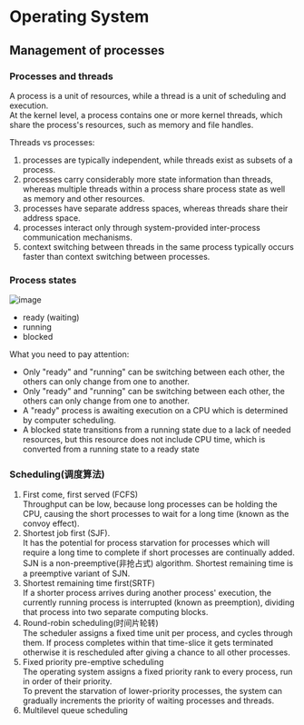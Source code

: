 # Operating System
## Management of processes

### Processes and threads 
A process is a unit of resources, while a thread is a unit of scheduling and execution.  
At the kernel level, a process contains one or more kernel threads, which share the process's resources, such as memory and file handles. 

Threads vs processes:
1. processes are typically independent, while threads exist as subsets of a process. 
2. processes carry considerably more state information than threads, whereas multiple threads within a process share process state as well as memory and other resources. 
3. processes have separate address spaces, whereas threads share their address space.
4. processes interact only through system-provided inter-process communication mechanisms.
5. context switching between threads in the same process typically occurs faster than context switching between processes. 

### Process states
![image](https://user-images.githubusercontent.com/52988403/197447189-7b7e6a2d-71b0-4dd9-91ba-7503410de2f0.png)
- ready (waiting)
- running
- blocked  

What you need to pay attention:  
- Only "ready" and "running" can be switching between each other, the others can only change from one to another.
- Only "ready" and "running" can be switching between each other, the others can only change from one to another.
- A "ready" process is awaiting execution on a CPU which is determined by computer scheduling. 
- A blocked state transitions from a running state due to a lack of needed resources, but this resource does not include CPU time, which is converted from a running state to a ready state

### Scheduling(调度算法)
1. First come, first served (FCFS)  
Throughput can be low, because long processes can be holding the CPU, causing the short processes to wait for a long time (known as the convoy effect).  
2. Shortest job first (SJF).   
It has the potential for process starvation for processes which will require a long time to complete if short processes are continually added.  
SJN is a non-preemptive(非抢占式) algorithm. Shortest remaining time is a preemptive variant of SJN.
3. Shortest remaining time first(SRTF)  
If a shorter process arrives during another process' execution, the currently running process is interrupted (known as preemption), dividing that process into two separate computing blocks. 
4. Round-robin scheduling(时间片轮转)  
The scheduler assigns a fixed time unit per process, and cycles through them. If process completes within that time-slice it gets terminated otherwise it is rescheduled after giving a chance to all other processes.
5. Fixed priority pre-emptive scheduling  
The operating system assigns a fixed priority rank to every process, run in order of their priority.  
To prevent the starvation of lower-priority processes, the system can gradually increments the priority of waiting processes and threads.  
6. Multilevel queue scheduling
